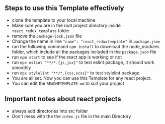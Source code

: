 ## Steps to use this Template effectively 

- clone the template to your local machine 
- Make sure you are in the root project directory inside `react_redux_template` folder
- remove the `package-lock.json` file
- Change the name in line `"name": "react_reduxtemplate"` in `package.json` 
- run the following command `npm install` to download the node_modules folder, which include all the packages included in the `package.json` file
- run `npm start` to see if the react app is working or not
- run `npx eslint "**/*.{js,jsx}"` to test eslint package, it should work smoothly
- run `npx stylelint "**/*.{css,scss}"` to test stylelint package. 
- You are all set. Now you can use this Template for any react project.
- You can edit the `READMETEMPLATE.md` to suit your project

## Important notes about react projects
- always add directories into src folder
- Don't mess with the the `index.js` file in the main Directory 
